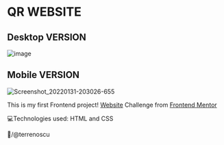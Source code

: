 # QR WEBSITE

## **Desktop VERSION** 
![image](https://user-images.githubusercontent.com/78498733/151889447-3089a20f-2630-489e-ab6c-7acbb445afe3.png)

## **Mobile VERSION** 
![Screenshot_20220131-203026-655](https://user-images.githubusercontent.com/78498733/151890379-f3e7c532-178b-4e40-9fec-4c0a9c1d451c.png)

This is my first Frontend project! [Website](https://vterreno.github.io/QR-code-component-challenge-hub/)
Challenge from [Frontend Mentor](https://www.frontendmentor.io/)

💻Technologies used: HTML and CSS

🚀/@terrenoscu
